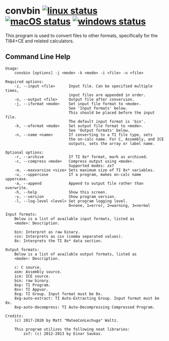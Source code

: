 # convbin [![linux status](https://github.com/mateoconlechuga/convbin/workflows/linux/badge.svg)](https://github.com/mateoconlechuga/convbin/actions?query=workflow%3Alinux) [![macOS status](https://github.com/mateoconlechuga/convbin/workflows/macOS/badge.svg)](https://github.com/mateoconlechuga/convbin/actions?query=workflow%3AmacOS) [![windows status](https://github.com/mateoconlechuga/convbin/workflows/windows/badge.svg)](https://github.com/mateoconlechuga/convbin/actions?query=workflow%3Awindows)

This program is used to convert files to other formats, specifically for the TI84+CE and related calculators.

## Command Line Help

    Usage:
        convbin [options] -j <mode> -k <mode> -i <file> -o <file>

    Required options:
        -i, --input <file>      Input file. Can be specified multiple times,
                                input files are appended in order.
        -o, --output <file>     Output file after conversion.
        -j, --iformat <mode>    Set input file format to <mode>.
                                See 'Input formats' below.
                                This should be placed before the input file.
                                The default input format is 'bin'.
        -k, --oformat <mode>    Set output file format to <mode>.
                                See 'Output formats' below.
        -n, --name <name>       If converting to a TI file type, sets
                                the on-calc name. For C, Assembly, and ICE
                                outputs, sets the array or label name.

    Optional options:
        -r, --archive           If TI 8x* format, mark as archived.
        -c, --compress <mode>   Compress output using <mode>.
                                Supported modes: zx7
        -m, --maxvarsize <size> Sets maximum size of TI 8x* variables.
        -u, --uppercase         If a program, makes on-calc name uppercase.
        -a, --append            Append to output file rather than overwrite.
        -h, --help              Show this screen.
        -v, --version           Show program version.
        -l, --log-level <level> Set program logging level.
                                0=none, 1=error, 2=warning, 3=normal

    Input formats:
        Below is a list of available input formats, listed as
        <mode>: Description.

        bin: Interpret as raw binary.
        csv: Interprets as csv (comma separated values).
        8x: Interprets the TI 8x* data section.

    Output formats:
        Below is a list of available output formats, listed as
        <mode>: Description.

        c: C source.
        asm: Assembly source.
        ice: ICE source.
        bin: raw binary.
        8xp: TI Program.
        8xv: TI Appvar.
        8xg: TI Group. Input format must be 8x.
        8xg-auto-extract: TI Auto-Extracting Group. Input format must be 8x.
        8xp-auto-decompress: TI Auto-Decompressing Compressed Program.

    Credits:
        (c) 2017-2020 by Matt "MateoConLechuga" Waltz.

        This program utilizes the following neat libraries:
            zx7: (c) 2012-2013 by Einar Saukas.

